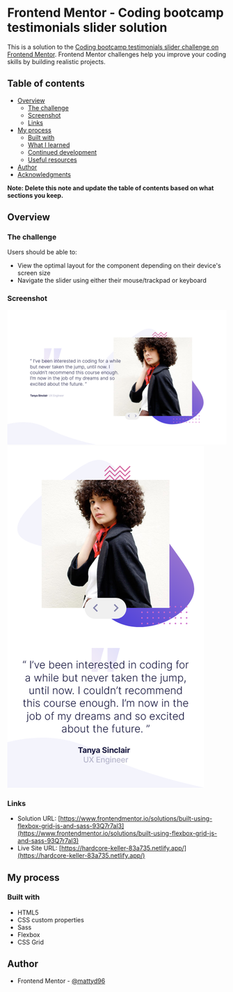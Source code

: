 # Frontend Mentor - Coding bootcamp testimonials slider solution

This is a solution to the [Coding bootcamp testimonials slider challenge on Frontend Mentor](https://www.frontendmentor.io/challenges/coding-bootcamp-testimonials-slider-4FNyLA8JL). Frontend Mentor challenges help you improve your coding skills by building realistic projects. 

## Table of contents

- [Overview](#overview)
  - [The challenge](#the-challenge)
  - [Screenshot](#screenshot)
  - [Links](#links)
- [My process](#my-process)
  - [Built with](#built-with)
  - [What I learned](#what-i-learned)
  - [Continued development](#continued-development)
  - [Useful resources](#useful-resources)
- [Author](#author)
- [Acknowledgments](#acknowledgments)

**Note: Delete this note and update the table of contents based on what sections you keep.**

## Overview

### The challenge

Users should be able to:

- View the optimal layout for the component depending on their device's screen size
- Navigate the slider using either their mouse/trackpad or keyboard

### Screenshot

![](./screenshot.jpg)
![](./screenshot-mobile.jpg)

### Links

- Solution URL: [https://www.frontendmentor.io/solutions/built-using-flexbox-grid-js-and-sass-93Q7r7al3](https://www.frontendmentor.io/solutions/built-using-flexbox-grid-js-and-sass-93Q7r7al3)
- Live Site URL: [https://hardcore-keller-83a735.netlify.app/](https://hardcore-keller-83a735.netlify.app/)

## My process

### Built with

- HTML5
- CSS custom properties
- Sass
- Flexbox
- CSS Grid

## Author

- Frontend Mentor - [@mattyd96](https://www.frontendmentor.io/profile/mattyd96)

